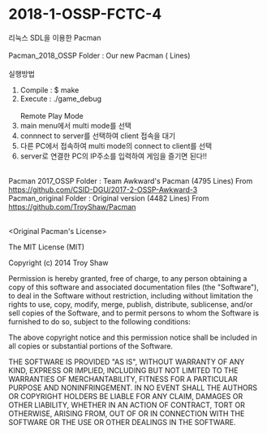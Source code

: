 # 2018-1-OSSP-FCTC-4

리눅스 SDL을 이용한 Pacman
<br><br>
Pacman_2018_OSSP Folder : Our new Pacman (    Lines) <br><br>
실행방법 
1. Compile : $ make
2. Execute : ./game_debug
<br><br>
Remote Play Mode<br>
1. main menu에서 multi mode를 선택<br>
2. connnect to server를 선택하여 client 접속을 대기<br>
3. 다른 PC에서 접속하여 multi mode의 connect to client를 선택<br>
4. server로 연결한 PC의 IP주소를 입력하여 게임을 즐기면 된다!!<br><br>

Pacman 2017_OSSP Folder : Team Awkward's Pacman (4795 Lines) 
From https://github.com/CSID-DGU/2017-2-OSSP-Awkward-3 <br>
Pacman_original Folder : Original version (4482 Lines) 
From https://github.com/TroyShaw/Pacman
<br><br>

<Original Pacman's License>

The MIT License (MIT)

Copyright (c) 2014 Troy Shaw

Permission is hereby granted, free of charge, to any person obtaining a copy of
this software and associated documentation files (the "Software"), to deal in
the Software without restriction, including without limitation the rights to
use, copy, modify, merge, publish, distribute, sublicense, and/or sell copies of
the Software, and to permit persons to whom the Software is furnished to do so,
subject to the following conditions:

The above copyright notice and this permission notice shall be included in all
copies or substantial portions of the Software.

THE SOFTWARE IS PROVIDED "AS IS", WITHOUT WARRANTY OF ANY KIND, EXPRESS OR
IMPLIED, INCLUDING BUT NOT LIMITED TO THE WARRANTIES OF MERCHANTABILITY, FITNESS
FOR A PARTICULAR PURPOSE AND NONINFRINGEMENT. IN NO EVENT SHALL THE AUTHORS OR
COPYRIGHT HOLDERS BE LIABLE FOR ANY CLAIM, DAMAGES OR OTHER LIABILITY, WHETHER
IN AN ACTION OF CONTRACT, TORT OR OTHERWISE, ARISING FROM, OUT OF OR IN
CONNECTION WITH THE SOFTWARE OR THE USE OR OTHER DEALINGS IN THE SOFTWARE.
                  
